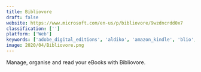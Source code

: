```yaml
---
title: Bibliovore
draft: false 
website: https://www.microsoft.com/en-us/p/bibliovore/9wzdncrdd0x7
classification: ['']
platform: ['Web']
keywords: ['adobe_digital_editions', 'aldiko', 'amazon_kindle', 'blio', 'bluefire', 'c.b.r._-_comic_book_reader', 'cool_reader', 'document_viewer', 'epubreader', 'freda', 'freebook_sifter', 'goodreader', 'google_play_books', 'gyan_reader', 'icecream_ebook_reader', 'kobo_books', 'lucidor', 'magicscroll', 'magzter', 'calibre', 'ereader_prestigio', 'keosk.']
image: 2020/04/Bibliovore.png
---
```

Manage, organise and read your eBooks with Bibliovore.